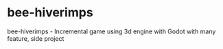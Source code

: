 # bee-hiverimps
bee-hiverimps - Incremental game using 3d engine with Godot with many feature, side project
